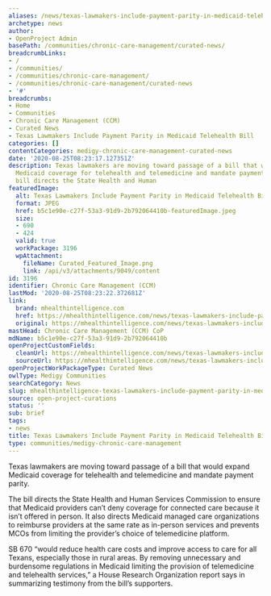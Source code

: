 ```yaml
---
aliases: /news/texas-lawmakers-include-payment-parity-in-medicaid-telehealth-bill
archetype: news
author:
- OpenProject Admin
basePath: /communities/chronic-care-management/curated-news/
breadcrumbLinks:
- /
- /communities/
- /communities/chronic-care-management/
- /communities/chronic-care-management/curated-news
- '#'
breadcrumbs:
- Home
- Communities
- Chronic Care Management (CCM)
- Curated News
- Texas Lawmakers Include Payment Parity in Medicaid Telehealth Bill
categories: []
contentCategories: medigy-chronic-care-management-curated-news
date: '2020-08-25T08:23:17.127351Z'
description: Texas lawmakers are moving toward passage of a bill that would expand
  Medicaid coverage for telehealth and telemedicine and mandate payment parity.  The
  bill directs the State Health and Human
featuredImage:
  alt: Texas Lawmakers Include Payment Parity in Medicaid Telehealth Bill
  format: JPEG
  href: b5c1e90e-c27f-53a3-91d9-2b792064410b-featuredImage.jpeg
  size:
  - 690
  - 424
  valid: true
  workPackage: 3196
  wpAttachment:
    fileName: Curated_Featured_Image.png
    link: /api/v3/attachments/9049/content
id: 3196
identifier: Chronic Care Management (CCM)
lastMod: '2020-08-25T08:23:22.372681Z'
link:
  brand: mhealthintelligence.com
  href: https://mhealthintelligence.com/news/texas-lawmakers-include-payment-parity-in-medicaid-telehealth-bill
  original: https://mhealthintelligence.com/news/texas-lawmakers-include-payment-parity-in-medicaid-telehealth-bill
mastHead: Chronic Care Management (CCM) CoP
mdName: b5c1e90e-c27f-53a3-91d9-2b792064410b
openProjectCustomFields:
  cleanUrl: https://mhealthintelligence.com/news/texas-lawmakers-include-payment-parity-in-medicaid-telehealth-bill
  sourceUrl: https://mhealthintelligence.com/news/texas-lawmakers-include-payment-parity-in-medicaid-telehealth-bill
openProjectWorkPackageType: Curated News
owlType: Medigy Communities
searchCategory: News
slug: mhealthintelligence-texas-lawmakers-include-payment-parity-in-medicaid-telehealth-bill
source: open-project-curations
status: ''
sub: brief
tags:
- news
title: Texas Lawmakers Include Payment Parity in Medicaid Telehealth Bill
type: communities/medigy-chronic-care-management
---
```


Texas lawmakers are moving toward passage of a bill that would expand Medicaid coverage for telehealth and telemedicine and mandate payment parity.

The bill directs the State Health and Human Services Commission to ensure that Medicaid providers can’t deny coverage for connected care because it isn’t offered in person. It also directs Medicaid managed care organizations to reimburse providers at the same rate as in-person services and prevents MCOs from limiting the provider’s choice of telemedicine platform.

SB 670 “would reduce health care costs and improve access to care for all Texans, especially those in rural areas. By removing unnecessary and burdensome regulations in Medicaid limiting the provision of telemedicine and telehealth services,” a House Research Organization report says in summarizing testimony from the bill’s supporters.